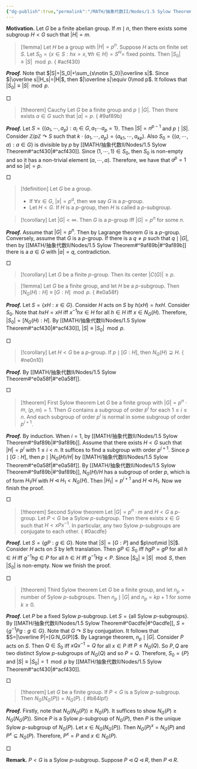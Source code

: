 ```yaml
---
{"dg-publish":true,"permalink":"/MATH/抽象代数II/Nodes/1.5 Sylow Theorem/","dgPassFrontmatter":true}
---
```



**Motivation.** Let $G$ be a finite abelian group. If $m\mid n$, then there exists some subgroup $H<G$ such that $|H|=m$.

> [!lemma]
> Let $H$ be a group with $|H|=p^n$. Suppose $H$ acts on finite set $S$. Let $S_0=\{x\in S:hx=x,\forall h\in H\}=S^H=$ fixed points. Then $|S_0|\equiv|S|\mod p$.
{ #acf430}


**_Proof._**
Note that $|S|=|S_0|+\sum_{s\notin S_0}|\overline s|$. Since $|\overline s||H_s|=|H|$, then $|\overline s|\equiv 0\mod p$. It follows that $|S_0|\equiv|S|\mod p$.
<p align="left">□</p>


> [!theorem] Cauchy
> Let $G$ be a finite group and $p\mid|G|$. Then there exists $a\in G$ such that $|a|=p$.
{ #9af89b}


**_Proof._**
Let $S=\{(a_1,\cdots,a_p):a_i\in G,a_1\cdots a_p=1\}$. Then $|S|=n^{p-1}$ and $p\mid|S|$. Consider $\mathbb{Z}/p\mathbb{Z}\curvearrowright S$ such that $k\cdot(a_1,\cdots,a_p)=(a_{k1},\cdots,a_{kp})$. Also $S_0=\{(a,\cdots,a):a\in G\}$ is divisible by $p$ by [[MATH/抽象代数II/Nodes/1.5 Sylow Theorem#^acf430\|#^acf430]]. Since $(1,\cdots,1)\in S_0$, then $S_0$ is non-empty and so it has a non-trivial element $(a,\cdots,a)$. Therefore, we have that $a^p=1$ and so $|a|=p$.
<p align="left">□</p>


> [!definition]
> Let $G$ be a group. 
> - If $\forall x\in G$, $|x|=p^a$, then we say $G$ is a $p$-group.
> - Let $H<G$. If $H$ is a $p$-group, then $H$ is called a $p$-subgroup.


> [!corollary]
> Let $|G|<\infty$. Then $G$ is a $p$-group iff $|G|=p^n$ for some $n$.

**_Proof._**
Assume that $|G|=p^n$. Then by Lagrange theorem $G$ is a $p$-group. Conversely, assume that $G$ is a $p$-group. If there is a $q\neq p$ such that $q\mid|G|$, then by [[MATH/抽象代数II/Nodes/1.5 Sylow Theorem#^9af89b\|#^9af89b]] there is a $a\in G$ with $|a|=q$, contradiction.
<p align="left">□</p>


> [!corollary]
> Let $G$ be a finite $p$-group. Then its center $|C(G)|\geqslant p$.

> [!lemma]
> Let $G$ be a finite group, and let $H$ be a $p$-subgroup. Then $[N_G(H):H]\equiv[G:H]\mod p$.
{ #e0a58f}


**_Proof._**
Let $S=\{xH:x\in G\}$. Consider $H$ acts on $S$ by $h(xH)=hxH$. Consider $S_0$. Note that $hxH=xH$ iff $x^{-1}hx\in H$ for all $h\in H$ iff $x\in N_G(H)$. Therefore, $|S_0|=[N_G(H):H]$. By [[MATH/抽象代数II/Nodes/1.5 Sylow Theorem#^acf430\|#^acf430]], $|S|\equiv |S_0|\mod p$. 
<p align="left">□</p>


> [!corollary]
> Let $H<G$ be a $p$-group. If $p\mid[G:H]$, then $N_G(H)\supsetneq H$. 
{ #ne0n10}


**_Proof._**
By [[MATH/抽象代数II/Nodes/1.5 Sylow Theorem#^e0a58f\|#^e0a58f]].
<p align="left">□</p>


> [!theorem] First Sylow theorem
> Let $G$ be a finite group with $|G|=p^n\cdot m$, $(p,m)=1$. Then $G$ contains a subgroup of order $p^i$ for each $1\leqslant i\leqslant n$. And each subgroup of order $p^i$ is normal in some subgroup of order $p^{i+1}$.

**_Proof._**
By induction. When $i=1$, by [[MATH/抽象代数II/Nodes/1.5 Sylow Theorem#^9af89b\|#^9af89b]]. Assume that there exists $H<G$ such that $|H|=p^i$ with $1\leqslant i<n$. It suffices to find a subgroup with order $p^{i+1}$. Since $p\mid [G:H]$, then $p\mid |N_G(H)/H|$ by [[MATH/抽象代数II/Nodes/1.5 Sylow Theorem#^e0a58f\|#^e0a58f]]. By [[MATH/抽象代数II/Nodes/1.5 Sylow Theorem#^9af89b\|#^9af89b]], $N_G(H)/H$ has a subgroup of order $p$, which is of form $H_1/H$ with $H\lhd H_1<N_G(H)$. Then $|H_1|=p^{i+1}$ and $H\lhd H_1$. Now we finish the proof.
<p align="left">□</p>


> [!theorem] Second Sylow theorem
> Let $|G|=p^n\cdot m$ and $H<G$ a $p$-group. Let $P<G$ be a Sylow $p$-subgroup. Then there exists $x\in G$ such that $H<xPx^{-1}$. In particular, any two Sylow $p$-subgroups are conjugate to each other.
{ #0acdfe}


**_Proof._**
Let $S=\{gP:g\in G\}$. Note that $|S|=[G:P]$ and $p\not\mid |S|$. Consider $H$ acts on $S$ by left translation. Then $gP\in S_0$ iff $hgP=gP$ for all $h\in H$ iff $g^{-1}hg\in P$ for all $h\in H$ iff $g^{-1}Hg<P$. Since $|S_0|\equiv |S|\mod S$, then $|S_0|$ is non-empty. Now we finish the proof.
<p align="left">□</p>

> [!theorem] Third Sylow theorem
> Let $G$ be a finite group, and let $n_p=\mbox{number of Sylow }p\mbox{-subgroups}$. Then $n_p\mid |G|$ and $n_p=kp+1$ for some $k\geqslant 0$. 

**_Proof._**
Let $P$ be a fixed Sylow $p$-subgroup. Let $S=\{\mbox{all Sylow }p\mbox{-subgroups}\}$. By [[MATH/抽象代数II/Nodes/1.5 Sylow Theorem#^0acdfe\|#^0acdfe]], $S=\{g^{-1}Pg:g\in G\}$. Note that $G\curvearrowright S$ by conjugation. It follows that $S=|\overline P|=[G:N_G(P)]$. By Lagrange theorem, $n_p\mid |G|$. Consider $P$ acts on $S$. Then $Q\in S_0$ iff $xQx^{-1}=Q$ for all $x\in P$ iff $P\leqslant N_G(Q)$. So $P,Q$ are two distinct Sylow $p$-subgroups of $N_G(Q)$ and so $P=Q$. Therefore, $S_0=\{P\}$ and $|S|\equiv|S_0|=1\mod p$ by [[MATH/抽象代数II/Nodes/1.5 Sylow Theorem#^acf430\|#^acf430]]. 
<p align="left">□</p>


> [!theorem]
> Let $G$ be a finite group. If $P<G$ is a Sylow $p$-subgroup. Then $N_G(N_G(P))=N_G(P)$.
{ #b84lpf}


**_Proof._**
Firstly, note that $N_G(N_G(P))\geqslant N_G(P)$. It suffices to show $N_G(P)\geqslant N_G(N_G(P))$. Since $P$ is a Sylow $p$-subgroup of $N_G(P)$, then $P$ is the unique Sylow $p$-subgroup of $N_G(P)$. Let $x\in N_G(N_G(P))$. Then $N_G(P)^x=N_G(P)$ and $P^x\subseteq N_G(P)$. Therefore, $P^x=P$ and $x\in N_G(P)$. 
<p align="left">□</p>

**Remark.** $P<G$ is a Sylow $p$-subgroup. Suppose $P\lhd Q\lhd R$, then $P\lhd R$.